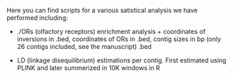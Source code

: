 Here you can find scripts for a various satistical analysis we have performed including:

- ./ORs (olfactory receptors) enrichment analysis + coordinates of inversions in .bed, coordinates of ORs in .bed, contig sizes in bp (only 26 contigs included, see the manuscript) .bed
   
- LD (linkage disequilibrium) estimations per contig. First estimated using PLINK and later summerized in 10K windows in R 
